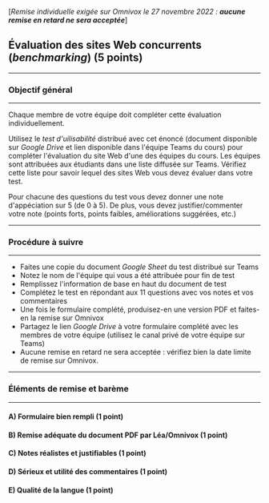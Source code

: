 [*Remise individuelle exigée sur Omnivox le 27 novembre 2022 : **aucune remise en retard ne sera acceptée***]

## Évaluation des sites Web concurrents (*benchmarking*) (5 points)

---
### Objectif général
---

Chaque membre de votre équipe doit compléter cette évaluation individuellement.

Utilisez le *test d'uilisabilité* distribué avec cet énoncé (document disponible sur *Google Drive* et lien disponible dans l'équipe Teams du cours) pour compléter l'évaluation du site Web d'une des équipes du cours. Les équipes sont attribuées aux étudiants dans une liste diffusée sur Teams. Vérifiez cette liste pour savoir lequel des sites Web vous devez évaluer dans votre test.

Pour chacune des questions du test vous devez donner une note d'appéciation sur 5 (de 0 à 5). De plus, vous devez justifier/commenter votre note (points forts, points faibles, améliorations suggérées, etc.)

---
### Procédure à suivre
---

* Faites une copie du document *Google Sheet* du test distribué sur Teams
* Notez le nom de l'équipe qui vous a été attribuée pour fin de test
* Remplissez l'information de base en haut du document de test
* Complétez le test en répondant aux 11 questions avec vos notes et vos commentaires
* Une fois le formulaire complété, produisez-en une version PDF et faites-en la remise sur Omnivox
* Partagez le lien *Google Drive* à votre formulaire complété avec les membres de votre équipe (utilisez le canal privé de votre équipe sur Teams)
* Aucune remise en retard ne sera acceptée : vérifiez bien la date limite de remise sur Omnivox.

---
### Éléments de remise et barème
---

#### **A) Formulaire bien rempli** (1 point)
#### **B) Remise adéquate du document PDF par Léa/Omnivox** (1 point)
#### **C) Notes réalistes et justifiables** (1 point)
#### **D) Sérieux et utilité des commentaires** (1 point)
#### **E) Qualité de la langue** (1 point)